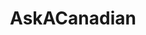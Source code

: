 ---
title: AskACanadian
crosslinks:
- explainlikeimfive
- Epicureanism
- NewZanada
- personalfinance
---